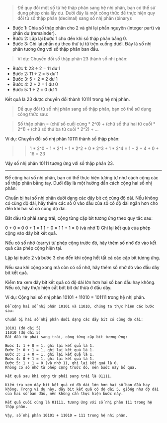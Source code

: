 

>Để quy đổi một số từ hệ thập phân sang hệ nhị phân, bạn có thể sử dụng phép chia lấy dư. Dưới đây là một công thức để thực hiện quy đổi từ số thập phân (decimal) sang số nhị phân (binary):

- Bước 1: Chia số thập phân cho 2 và ghi lại phần nguyên (integer part) và phần dư (remainder).
- Bước 2: Lặp lại bước 1 cho đến khi số thập phân bằng 0.
- Bước 3: Ghi lại phần dư theo thứ tự từ trên xuống dưới. Đây là số nhị phân tương ứng với số thập phân ban đầu.

>Ví dụ: Chuyển đổi số thập phân 23 thành số nhị phân:

- Bước 1: 23 ÷ 2 = 11 dư 1
- Bước 2: 11 ÷ 2 = 5 dư 1
- Bước 3: 5 ÷ 2 = 2 dư 1
- Bước 4: 2 ÷ 2 = 1 dư 0
- Bước 5: 1 ÷ 2 = 0 dư 1

Kết quả là 23 được chuyển đổi thành 10111 trong hệ nhị phân.

>Để quy đổi từ số nhị phân sang số thập phân, bạn có thể sử dụng công thức sau:

>Số thập phân = (chữ số cuối cùng * 2^0) + (chữ số thứ hai từ cuối * 2^1) + (chữ số thứ ba từ cuối * 2^2) + ...


Ví dụ: Chuyển đổi số nhị phân 10111 thành số thập phân:

>> 1 * 2^0 + 1 * 2^1 + 1 * 2^2 + 0 * 2^3 + 1 * 2^4 = 1 + 2 + 4 + 0 + 16 = 23

Vậy số nhị phân 10111 tương ứng với số thập phân 23.


___

Để cộng hai số nhị phân, bạn có thể thực hiện tương tự như cách cộng các số thập phân bằng tay. Dưới đây là một hướng dẫn cách cộng hai số nhị phân:

Chuẩn bị hai số nhị phân dưới dạng các dãy bit có cùng độ dài. Nếu không có cùng độ dài, hãy thêm các số 0 vào đầu của số có độ dài ngắn hơn cho đến khi hai số có cùng độ dài.

Bắt đầu từ phải sang trái, cộng từng cặp bit tương ứng theo quy tắc sau:

0 + 0 = 0
0 + 1 = 1
1 + 0 = 1
1 + 1 = 0 (và nhớ 1)
Ghi lại kết quả của phép cộng vào dãy bit kết quả.

Nếu có số nhớ (carry) từ phép cộng trước đó, hãy thêm số nhớ đó vào kết quả của phép cộng hiện tại.

Lặp lại bước 2 và bước 3 cho đến khi cộng hết tất cả các cặp bit tương ứng.

Nếu sau khi cộng xong mà còn có số nhớ, hãy thêm số nhớ đó vào đầu dãy bit kết quả.

Kiểm tra xem dãy bit kết quả có độ dài lớn hơn hai số ban đầu hay không. Nếu có, hãy thực hiện cắt bớt bit dư thừa ở đầu dãy.

Ví dụ: Cộng hai số nhị phân 10101 + 11010 = 101111 trong hệ nhị phân.

```
Để cộng hai số nhị phân 10101 và 11010, chúng ta thực hiện các bước sau:

Chuẩn bị hai số nhị phân dưới dạng các dãy bit có cùng độ dài:

10101 (độ dài 5)
11010 (độ dài 5)
Bắt đầu từ phải sang trái, cộng từng cặp bit tương ứng:

Bước 1: 1 + 0 = 1, ghi lại kết quả là 1.
Bước 2: 0 + 1 = 1, ghi lại kết quả là 1.
Bước 3: 1 + 0 = 1, ghi lại kết quả là 1.
Bước 4: 0 + 1 = 1, ghi lại kết quả là 1.
Bước 5: 1 + 1 = 0 (và nhớ 1), ghi lại kết quả là 0.
Không có số nhớ từ phép cộng trước đó, nên bước này bỏ qua.

Kết quả sau khi cộng từ phải sang trái là 01111.

Kiểm tra xem dãy bit kết quả có độ dài lớn hơn hai số ban đầu hay không. Trong ví dụ này, dãy bit kết quả có độ dài 5, giống như độ dài của hai số ban đầu, nên không cần thực hiện bước này.

Kết quả cuối cùng là 01111, tương ứng với số nhị phân 111 trong hệ thập phân.

Vậy, số nhị phân 10101 + 11010 = 111 trong hệ nhị phân.
```